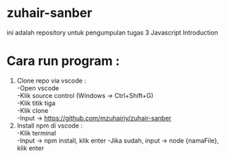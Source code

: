 # zuhair-sanber

ini adalah repository untuk pengumpulan tugas 3 Javascript Introduction

# Cara run program :
1. Clone repo via vscode :  
   -Open vscode  
   -Klik source control (Windows -> Ctrl+Shift+G)  
   -Klik titik tiga  
   -Klik clone  
   -Input -> https://github.com/mzuhairiy/zuhair-sanber  
2. Install npm di vscode :  
   -Klik terminal  
   -Input -> npm install, klik enter
   -Jika sudah, input -> node {namaFile}, klik enter  
  
